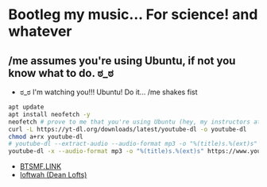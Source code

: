 # Bootleg my music... For science! and whatever

## /me assumes you're using Ubuntu, if not you know what to do. ಠ_ಠ

- ಠ_ಠ I'm watching you!!! Ubuntu! Do it... /me shakes fist

```bash
apt update
apt install neofetch -y
neofetch # prove to me that you're using Ubuntu (hey, my instructors at uni made us stick to random opinionated stuff backed by basically zero logic for no reason so why can't I?)
curl -L https://yt-dl.org/downloads/latest/youtube-dl -o youtube-dl
chmod a+rx youtube-dl
# youtube-dl --extract-audio --audio-format mp3 -o "%(title)s.%(ext)s" <url to playlist> Protip: You can gank sh*t from pretty much anywhere with this ¯\_(ツ)_/¯ Protip number two: curl cht.sh/<topic>  and stop memorizing stuff that your shell or IDE can do for you :D
youtube-dl -x --audio-format mp3 -o "%(title)s.%(ext)s" https://www.youtube.com/playlist?list=PLKBAUoCO_FtkHiwRzyGzfhauIhNMBFw66
```

- [BTSMF.LINK](https://btsmf.link)
- [loftwah (Dean Lofts)](https://github.com/loftwah)